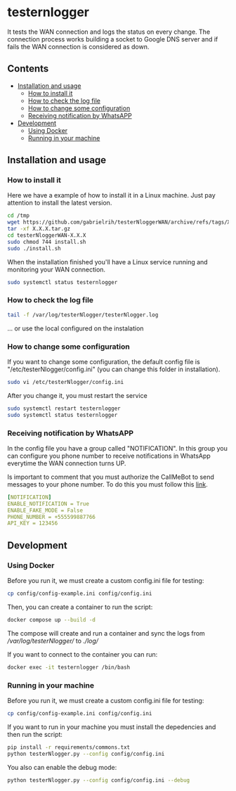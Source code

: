 # testernlogger
It tests the WAN connection and logs the status on every change.
The connection process works building a socket to Google DNS server and if fails the WAN connection is considered as down.

## Contents
- [Installation and usage](#installation-and-usage)
    - [How to install it](#how-to-install-it)
    - [How to check the log file](#how-to-check-the-log-file)
    - [How to change some configuration](#how-to-change-some-configuration)
    - [Receiving notification by WhatsAPP](#receiving-notification-by-whatsapp)
- [Development](#development)
    - [Using Docker](#using-docker)
    - [Running in your machine](#runnnig-in-your-machine)

## Installation and usage
### How to install it
Here we have a example of how to install it in a Linux machine. Just pay attention to install the latest version.

```sh
cd /tmp
wget https://github.com/gabrielrih/testerNloggerWAN/archive/refs/tags/X.X.X.tar.gz
tar -xf X.X.X.tar.gz
cd testerNloggerWAN-X.X.X
sudo chmod 744 install.sh
sudo ./install.sh
```

When the installation finished you'll have a Linux service running and monitoring your WAN connection.

```sh
sudo systemctl status testernlogger
```


### How to check the log file
```sh
tail -f /var/log/testerNlogger/testerNlogger.log
```

... or use the local configured on the instalation


### How to change some configuration
If you want to change some configuration, the default config file is "/etc/testerNlogger/config.ini" (you can change this folder in installation).

```sh
sudo vi /etc/testerNlogger/config.ini
```

After you change it, you must restart the service

```sh
sudo systemctl restart testernlogger
sudo systemctl status testernlogger
```


### Receiving notification by WhatsAPP
In the config file you have a group called "NOTIFICATION". In this group you can configure you phone number to receive notifications in WhatsApp everytime the WAN connection turns UP.

Is important to comment that you must authorize the CallMeBot to send messages to your phone number. To do this you must follow this [link](https://www.callmebot.com/blog/free-api-whatsapp-messages/).


```yaml
[NOTIFICATION]
ENABLE_NOTIFICATION = True
ENABLE_FAKE_MODE = False
PHONE_NUMBER = +555599887766
API_KEY = 123456
```

## Development
### Using Docker

Before you run it, we must create a custom config.ini file for testing:
```sh
cp config/config-example.ini config/config.ini
```

Then, you can create a container to run the script:

```sh
docker compose up --build -d
```

The compose will create and run a container and sync the logs from _/var/log/testerNlogger/_ to _./log/_

If you want to connect to the container you can run:

```sh
docker exec -it testernlogger /bin/bash
```

### Running in your machine

Before you run it, we must create a custom config.ini file for testing:
```sh
cp config/config-example.ini config/config.ini
```

If you want to run in your machine you must install the depedencies and then run the script:

```sh
pip install -r requirements/commons.txt
python testerNlogger.py --config config/config.ini
```

You also can enable the debug mode:

```sh
python testerNlogger.py --config config/config.ini --debug
```
